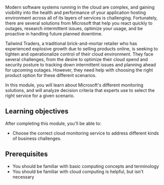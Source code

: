 Modern software systems running in the cloud are complex, and gaining visibility into the health and performance of your application hosting environment across all of its layers of services is challenging. Fortunately, there are several solutions from Microsoft that help you react quickly to outages, research intermittent issues, optimize your usage, and be proactive in handling future planned downtime.

Tailwind Traders, a traditional brick-and-mortar retailer who has experienced explosive growth due to selling products online, is seeking to tighten and operationalize control of their cloud environment. They face several challenges, from the desire to optimize their cloud spend and security posture to tracking down intermittent issues and planning ahead for upcoming outages. However, they need help with choosing the right product option for these different scenarios.

In this module, you will learn about Microsoft's different monitoring solutions, and will analyze decision criteria that experts use to select the right service for a given scenario.

## Learning objectives

After completing this module, you'll be able to:

- Choose the correct cloud monitoring service to address different kinds of business challenges.

## Prerequisites

- You should be familiar with basic computing concepts and terminology
- You should be familiar with cloud computing is helpful, but isn't necessary
